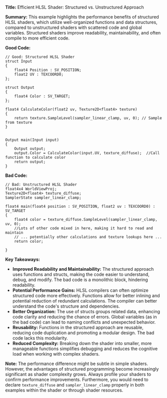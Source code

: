 **Title:** Efficient HLSL Shader: Structured vs. Unstructured Approach

**Summary:**  This example highlights the performance benefits of structured HLSL shaders, which utilize well-organized functions and data structures, compared to unstructured shaders with scattered code and global variables.  Structured shaders improve readability, maintainability, and often compile to more efficient code.


**Good Code:**

```hlsl
// Good: Structured HLSL Shader
struct Input
{
    float4 Position : SV_POSITION;
    float2 UV : TEXCOORD0;
};

struct Output
{
    float4 Color : SV_TARGET;
};

float4 CalculateColor(float2 uv, Texture2D<float4> texture)
{
    return texture.SampleLevel(sampler_linear_clamp, uv, 0); // Sample from texture
}


Output main(Input input)
{
    Output output;
    output.Color = CalculateColor(input.UV, texture_diffuse);  //Call function to calculate color
    return output;
}
```

**Bad Code:**

```hlsl
// Bad: Unstructured HLSL Shader
float4x4 WorldViewProj;
Texture2D<float4> texture_diffuse;
SamplerState sampler_linear_clamp;

float4 main(float4 position : SV_POSITION, float2 uv : TEXCOORD0) : SV_TARGET
{
    float4 color = texture_diffuse.SampleLevel(sampler_linear_clamp, uv, 0);
    //Lots of other code mixed in here, making it hard to read and maintain
    // ... potentially other calculations and texture lookups here ...
    return color;

}
```


**Key Takeaways:**

* **Improved Readability and Maintainability:** The structured approach uses functions and structs, making the code easier to understand, debug, and modify.  The bad code is a monolithic block, hindering readability.
* **Potential Performance Gains:**  HLSL compilers can often optimize structured code more effectively.  Functions allow for better inlining and potential reduction of redundant calculations.  The compiler can better understand the code's structure and dependencies.
* **Better Organization:** The use of structs groups related data, enhancing code clarity and reducing the chance of errors. Global variables (as in the bad code) can lead to naming conflicts and unexpected behavior.
* **Reusability:** Functions in the structured approach are reusable, reducing code duplication and promoting a modular design.  The bad code lacks this modularity.
* **Reduced Complexity:** Breaking down the shader into smaller, more manageable functions simplifies debugging and reduces the cognitive load when working with complex shaders.


**Note:**  The performance difference might be subtle in simple shaders. However, the advantages of structured programming become increasingly significant as shader complexity grows.  Always profile your shaders to confirm performance improvements.  Furthermore, you would need to declare `texture_diffuse` and `sampler_linear_clamp` properly in both examples within the shader or through shader resources.
